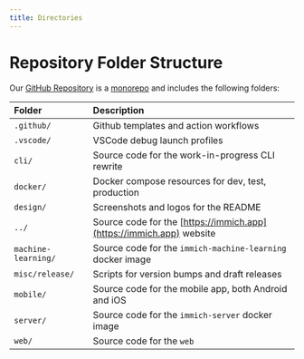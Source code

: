```yaml
---
title: Directories
---
```


# Repository Folder Structure

Our [GitHub Repository](https://github.com/immich-app/immich) is a [monorepo](https://en.wikipedia.org/wiki/Monorepo) and includes the following folders:

| Folder              | Description                                                          |
| :------------------ | :------------------------------------------------------------------- |
| `.github/`          | Github templates and action workflows                                |
| `.vscode/`          | VSCode debug launch profiles                                         |
| `cli/`              | Source code for the work-in-progress CLI rewrite                     |
| `docker/`           | Docker compose resources for dev, test, production                   |
| `design/`           | Screenshots and logos for the README                                 |
| `../`               | Source code for the [https://immich.app](https://immich.app) website |
| `machine-learning/` | Source code for the `immich-machine-learning` docker image           |
| `misc/release/`     | Scripts for version bumps and draft releases                         |
| `mobile/`           | Source code for the mobile app, both Android and iOS                 |
| `server/`           | Source code for the `immich-server` docker image                     |
| `web/`              | Source code for the `web`                                            |
